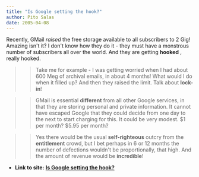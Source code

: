 ```yaml
---
title: "Is Google setting the hook?"
author: Pito Salas
date: 2005-04-08
---
```


Recently, GMail _raised_ the free storage available to all subscribers to 2
Gig! Amazing isn't it? I don't know how they do it - they must have a
monstrous number of subscribers all over the world. And they are getting
**hooked** , really hooked.

>>

>> Take me for example - I was getting worried when I had about 600 Meg of
archival emails, in about 4 months! What would I do when it filled up? And
then they raised the limit. Talk about **lock-in**!

>>

>> GMail is essential **different** from all other Google services, in that
they are storing personal and private information. It cannot have escaped
Google that they could decide from one day to the next to start charging for
this. It could be very modest. $1 per month? $5.95 per month?

>>

>> Yes there would be the usual **self-righteous** outcry from the
**entitlement** crowd, but I bet perhaps in  6 or 12 months the number of
defections wouldn't be proportionally, that high. And the amount of revenue
would be  **incredible**!


* **Link to site:** **[Is Google setting the hook?](None)**
